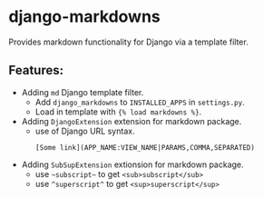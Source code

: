 # django-markdowns

Provides markdown functionality for Django via a template filter.

## Features:
 * Adding `md` Django template filter.
   * Add `django_markdowns` to `INSTALLED_APPS` in `settings.py`.
   * Load in template with `{% load markdowns %}`.
 * Adding `DjangoExtension` extension for markdown package.
   * use of Django URL syntax.
     ```
     [Some link](APP_NAME:VIEW_NAME|PARAMS,COMMA,SEPARATED)
     ```
 * Adding `SubSupExtension` extionsion for markdown package.
   * use `~subscript~` to get `<sub>subscript</sub>`
   * use `^superscript^` to get `<sup>superscript</sup>`
